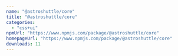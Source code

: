 ```yaml
---
name: "@astroshuttle/core"
title: "@astroshuttle/core"
categories:
  - "css+ui"
npmUrl: "https://www.npmjs.com/package/@astroshuttle/core"
homepageUrl: "https://www.npmjs.com/package/@astroshuttle/core"
downloads: 11
---
```

